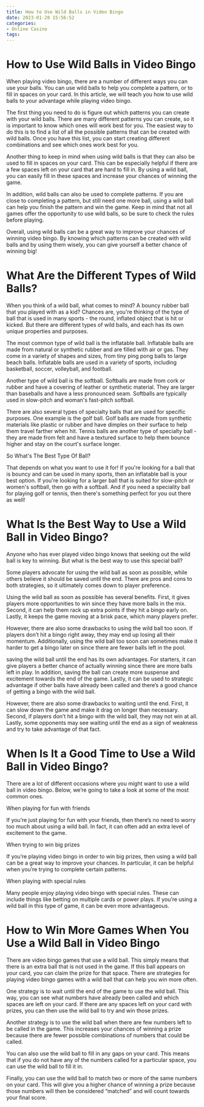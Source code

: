 ```yaml
---
title: How to Use Wild Balls in Video Bingo
date: 2023-01-28 15:56:52
categories:
- Online Casino
tags:
---
```



#  How to Use Wild Balls in Video Bingo

When playing video bingo, there are a number of different ways you can use your balls. You can use wild balls to help you complete a pattern, or to fill in spaces on your card. In this article, we will teach you how to use wild balls to your advantage while playing video bingo.

The first thing you need to do is figure out which patterns you can create with your wild balls. There are many different patterns you can create, so it is important to know which ones will work best for you. The easiest way to do this is to find a list of all the possible patterns that can be created with wild balls. Once you have this list, you can start creating different combinations and see which ones work best for you.

Another thing to keep in mind when using wild balls is that they can also be used to fill in spaces on your card. This can be especially helpful if there are a few spaces left on your card that are hard to fill in. By using a wild ball, you can easily fill in these spaces and increase your chances of winning the game.

In addition, wild balls can also be used to complete patterns. If you are close to completing a pattern, but still need one more ball, using a wild ball can help you finish the pattern and win the game. Keep in mind that not all games offer the opportunity to use wild balls, so be sure to check the rules before playing.

Overall, using wild balls can be a great way to improve your chances of winning video bingo. By knowing which patterns can be created with wild balls and by using them wisely, you can give yourself a better chance of winning big!

#  What Are the Different Types of Wild Balls?

When you think of a wild ball, what comes to mind? A bouncy rubber ball that you played with as a kid? Chances are, you're thinking of the type of ball that is used in many sports - the round, inflated object that is hit or kicked. But there are different types of wild balls, and each has its own unique properties and purposes.

The most common type of wild ball is the inflatable ball. Inflatable balls are made from natural or synthetic rubber and are filled with air or gas. They come in a variety of shapes and sizes, from tiny ping pong balls to large beach balls. Inflatable balls are used in a variety of sports, including basketball, soccer, volleyball, and football.

Another type of wild ball is the softball. Softballs are made from cork or rubber and have a covering of leather or synthetic material. They are larger than baseballs and have a less pronounced seam. Softballs are typically used in slow-pitch and woman's fast-pitch softball.

There are also several types of specialty balls that are used for specific purposes. One example is the golf ball. Golf balls are made from synthetic materials like plastic or rubber and have dimples on their surface to help them travel farther when hit. Tennis balls are another type of specialty ball - they are made from felt and have a textured surface to help them bounce higher and stay on the court's surface longer.

So What's The Best Type Of Ball?

That depends on what you want to use it for! If you're looking for a ball that is bouncy and can be used in many sports, then an inflatable ball is your best option. If you're looking for a larger ball that is suited for slow-pitch or women's softball, then go with a softball. And if you need a speciality ball for playing golf or tennis, then there's something perfect for you out there as well!

#  What Is the Best Way to Use a Wild Ball in Video Bingo?

Anyone who has ever played video bingo knows that seeking out the wild ball is key to winning. But what is the best way to use this special ball?

Some players advocate for using the wild ball as soon as possible, while others believe it should be saved until the end. There are pros and cons to both strategies, so it ultimately comes down to player preference.

Using the wild ball as soon as possible has several benefits. First, it gives players more opportunities to win since they have more balls in the mix. Second, it can help them rack up extra points if they hit a bingo early on. Lastly, it keeps the game moving at a brisk pace, which many players prefer.

However, there are also some drawbacks to using the wild ball too soon. If players don’t hit a bingo right away, they may end up losing all their momentum. Additionally, using the wild ball too soon can sometimes make it harder to get a bingo later on since there are fewer balls left in the pool.

saving the wild ball until the end has its own advantages. For starters, it can give players a better chance of actually winning since there are more balls left in play. In addition, saving the ball can create more suspense and excitement towards the end of the game. Lastly, it can be used to strategic advantage if other balls have already been called and there’s a good chance of getting a bingo with the wild ball.

However, there are also some drawbacks to waiting until the end. First, it can slow down the game and make it drag on longer than necessary. Second, if players don’t hit a bingo with the wild ball, they may not win at all. Lastly, some opponents may see waiting until the end as a sign of weakness and try to take advantage of that fact.

#  When Is It a Good Time to Use a Wild Ball in Video Bingo?

There are a lot of different occasions where you might want to use a wild ball in video bingo. Below, we’re going to take a look at some of the most common ones.

When playing for fun with friends

If you’re just playing for fun with your friends, then there’s no need to worry too much about using a wild ball. In fact, it can often add an extra level of excitement to the game.

When trying to win big prizes

If you’re playing video bingo in order to win big prizes, then using a wild ball can be a great way to improve your chances. In particular, it can be helpful when you’re trying to complete certain patterns.

When playing with special rules

Many people enjoy playing video bingo with special rules. These can include things like betting on multiple cards or power plays. If you’re using a wild ball in this type of game, it can be even more advantageous.

#  How to Win More Games When You Use a Wild Ball in Video Bingo

There are video bingo games that use a wild ball. This simply means that there is an extra ball that is not used in the game. If this ball appears on your card, you can claim the prize for that space. There are strategies for playing video bingo games with a wild ball that can help you win more often.

One strategy is to wait until the end of the game to use the wild ball. This way, you can see what numbers have already been called and which spaces are left on your card. If there are any spaces left on your card with prizes, you can then use the wild ball to try and win those prizes.

Another strategy is to use the wild ball when there are few numbers left to be called in the game. This increases your chances of winning a prize because there are fewer possible combinations of numbers that could be called.

You can also use the wild ball to fill in any gaps on your card. This means that if you do not have any of the numbers called for a particular space, you can use the wild ball to fill it in.

Finally, you can use the wild ball to match two or more of the same numbers on your card. This will give you a higher chance of winning a prize because those numbers will then be considered “matched” and will count towards your final score.